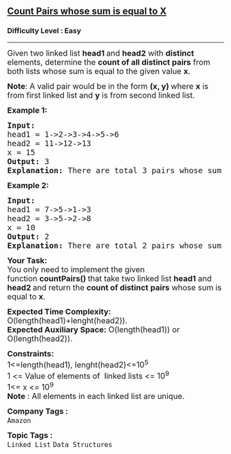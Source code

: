 <h2><a href="https://www.geeksforgeeks.org/problems/count-pairs-whose-sum-is-equal-to-x/1?page=1&category=Linked%20List&difficulty=Easy&status=unsolved&sortBy=submissions">Count Pairs whose sum is equal to X</a></h2><h3>Difficulty Level : Easy</h3><hr><div class="problems_problem_content__Xm_eO"><p><span style="font-size: 18px;">Given two linked list <strong>head</strong><strong>1</strong><strong>&nbsp;</strong>and <strong>head2</strong> with <strong>distinct </strong>elements, determine the <strong>count of all distinct pairs</strong> from both lists whose sum is equal to the given value <strong>x</strong>.</span></p>
<p><span style="font-size: 18px;"><strong>Note</strong>: A valid pair would be in the form <strong>(x, y) </strong>where <strong>x</strong> is from first linked list and <strong>y</strong> is from second linked list.</span></p>
<p><span style="font-size: 18px;"><strong>Example 1:</strong></span></p>
<pre><span style="font-size: 18px;"><strong>Input:
</strong>head1 = 1-&gt;2-&gt;3-&gt;4-&gt;5-&gt;6
head2 = 11-&gt;12-&gt;13
x = 15
<strong>Output: </strong>3<strong>
Explanation: </strong>There are total 3 pairs whose sum is 15 : (4,11) , (3,12) and (2,13)</span>
</pre>
<p><span style="font-size: 18px;"><strong>Example 2:</strong></span></p>
<pre><span style="font-size: 18px;"><strong>Input:
</strong>head1 = 7-&gt;5-&gt;1-&gt;3
head2 = 3-&gt;5-&gt;2-&gt;8
x = 10
<strong>Output: </strong>2<strong>
Explanation: </strong>There are total 2 pairs whose sum is 10 : (7,3) and (5,5)</span></pre>
<p><span style="font-size: 18px;"><strong>Your Task:</strong><br>You only need to implement the given function&nbsp;<strong>countPairs() </strong> that take two linked list <strong>head1</strong> and <strong>head</strong><strong>2 </strong> and return the <strong>count of distinct</strong> <strong>pairs</strong> whose sum is equal to <strong>x</strong>.</span></p>
<p><span style="font-size: 18px;"><strong>Expected Time Complexity:</strong> O(length(head1)+lenght(head2)).<br><strong>Expected Auxiliary Space:</strong> O(length(head1)) or O(length(head2)).</span></p>
<p><span style="font-size: 18px;"><strong>Constraints:</strong><br>1&lt;=length(head1), lenght(head2)&lt;=10<sup>5</sup><br>1 &lt;= Value of elements of&nbsp; linked lists &lt;= 10<sup>9</sup><br>1&lt;= x &lt;= 10<sup>9<br></sup></span><span style="font-size: 18px;"><strong>Note</strong> : All elements in each linked list are unique.</span></p></div><p><span style=font-size:18px><strong>Company Tags : </strong><br><code>Amazon</code>&nbsp;<br><p><span style=font-size:18px><strong>Topic Tags : </strong><br><code>Linked List</code>&nbsp;<code>Data Structures</code>&nbsp;